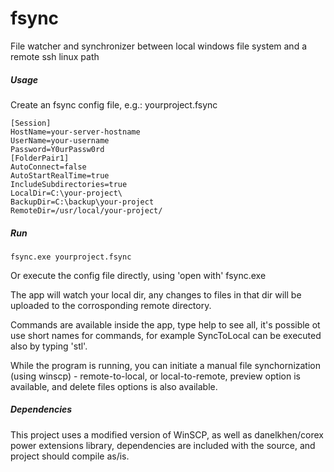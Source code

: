 fsync
=====

File watcher and synchronizer between local windows file system and a remote ssh linux path

##### Usage
Create an fsync config file, e.g.: yourproject.fsync
```
[Session]
HostName=your-server-hostname
UserName=your-username
Password=Y0urPassw0rd
[FolderPair1]
AutoConnect=false
AutoStartRealTime=true
IncludeSubdirectories=true
LocalDir=C:\your-project\
BackupDir=C:\backup\your-project
RemoteDir=/usr/local/your-project/
```
##### Run
```
fsync.exe yourproject.fsync
```
Or execute the config file directly, using 'open with' fsync.exe

The app will watch your local dir, any changes to files in that dir will be uploaded to the corrosponding remote directory.

Commands are available inside the app, type help to see all, it's possible ot use short names for commands, for example SyncToLocal can be executed also by typing 'stl'. 

While the program is running, you can initiate a manual file synchornization (using winscp) - remote-to-local, or local-to-remote, preview option is available, and delete files options is also available.

##### Dependencies
This project uses a modified version of WinSCP, as well as danelkhen/corex power extensions library, dependencies are included with the source, and project should compile as/is.

